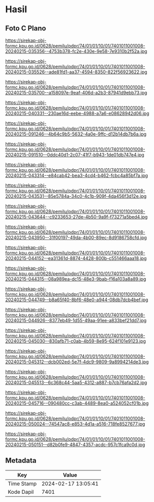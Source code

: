 # Hasil

## Foto C Plano

https://sirekap-obj-formc.kpu.go.id/0628/pemilu/pdpr/74/01/01/10/01/7401011001008-20240215-035356--4753b378-fc2e-430e-9e58-7e9310b2f52a.jpg

https://sirekap-obj-formc.kpu.go.id/0628/pemilu/pdpr/74/01/01/10/01/7401011001008-20240215-035526--ade81fd1-aa37-4594-8350-822f56923622.jpg

https://sirekap-obj-formc.kpu.go.id/0628/pemilu/pdpr/74/01/01/10/01/7401011001008-20240215-035700--a158097e-9eaf-406d-a2b3-87941d9ebb73.jpg

https://sirekap-obj-formc.kpu.go.id/0628/pemilu/pdpr/74/01/01/10/01/7401011001008-20240215-040331--230ae16d-eebe-4988-a7a6-e08628942d06.jpg

https://sirekap-obj-formc.kpu.go.id/0628/pemilu/pdpr/74/01/01/10/01/7401011001008-20240215-091246--4b64c9b5-5632-4a0e-9ffc-d12b14db7b6a.jpg

https://sirekap-obj-formc.kpu.go.id/0628/pemilu/pdpr/74/01/01/10/01/7401011001008-20240215-091510--0ddc40d1-2c07-41f7-b943-1de01db747e4.jpg

https://sirekap-obj-formc.kpu.go.id/0628/pemilu/pdpr/74/01/01/10/01/7401011001008-20240215-043314--e84cab42-bea3-4cd4-b462-fcbc4a85bf7a.jpg

https://sirekap-obj-formc.kpu.go.id/0628/pemilu/pdpr/74/01/01/10/01/7401011001008-20240215-043531--85e5784a-34c0-4c1b-909f-4da456f3d12e.jpg

https://sirekap-obj-formc.kpu.go.id/0628/pemilu/pdpr/74/01/01/10/01/7401011001008-20240215-043644--c9233653-27de-4b50-9a9f-f73271a5bed4.jpg

https://sirekap-obj-formc.kpu.go.id/0628/pemilu/pdpr/74/01/01/10/01/7401011001008-20240215-043950--31f00197-49da-4b00-89ec-8d9186758cfd.jpg

https://sirekap-obj-formc.kpu.go.id/0628/pemilu/pdpr/74/01/01/10/01/7401011001008-20240215-044152--ea31361d-8874-4428-800b-c551466aaa18.jpg

https://sirekap-obj-formc.kpu.go.id/0628/pemilu/pdpr/74/01/01/10/01/7401011001008-20240215-044315--08a989ea-dc15-48e3-9bab-f16a103a8a89.jpg

https://sirekap-obj-formc.kpu.go.id/0628/pemilu/pdpr/74/01/01/10/01/7401011001008-20240215-044749--b8a65f40-8bf6-48e0-a944-08db7dcb4bef.jpg

https://sirekap-obj-formc.kpu.go.id/0628/pemilu/pdpr/74/01/01/10/01/7401011001008-20240215-044926--8377eb49-1d55-49aa-91ee-a833bef21dd7.jpg

https://sirekap-obj-formc.kpu.go.id/0628/pemilu/pdpr/74/01/01/10/01/7401011001008-20240215-045030--830afb71-c0ab-4b59-8e95-624f101e9123.jpg

https://sirekap-obj-formc.kpu.go.id/0628/pemilu/pdpr/74/01/01/10/01/7401011001008-20240215-045312--dcb002ed-5e7f-4dc9-9809-9a8994214de3.jpg

https://sirekap-obj-formc.kpu.go.id/0628/pemilu/pdpr/74/01/01/10/01/7401011001008-20240215-045513--6c368c44-5aa5-4312-a887-b7cb76afa2d2.jpg

https://sirekap-obj-formc.kpu.go.id/0628/pemilu/pdpr/74/01/01/10/01/7401011001008-20240215-045716--090480cc-c3ab-4489-8ea0-a524052cf01b.jpg

https://sirekap-obj-formc.kpu.go.id/0628/pemilu/pdpr/74/01/01/10/01/7401011001008-20240215-050024--74547ac8-e853-4d1a-a516-718fe8527677.jpg

https://sirekap-obj-formc.kpu.go.id/0628/pemilu/pdpr/74/01/01/10/01/7401011001008-20240215-050151--d82b0fe9-4847-4357-acdc-957c1fca9c0d.jpg


## Metadata

| Key        | Value               |
| ---------- | ------------------- |
| Time Stamp | 2024-02-17 13:05:41 |
| Kode Dapil | 7401                |



